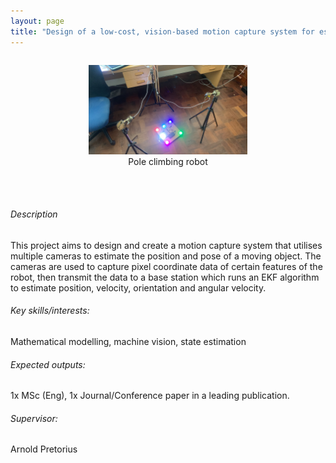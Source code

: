 ```yaml
---
layout: page
title: "Design of a low-cost, vision-based motion capture system for estimating the pose of rigid-body platforms"
---
```

<!-- add image here -->
<div style="display: flex; justify-content: center;">
  <figure style="text-align: center;">
    <img src="/projects/motion-capture/motion-capture.jpeg" alt="Vision-based motion capture system" width="60%">
    <figcaption>Pole climbing robot</figcaption>
  </figure>
</div>
<!-- Space after image -->
<br><br>

<!-- Body-->
###### Description

This project aims to design and create a motion capture system that utilises multiple cameras to estimate the position and pose of a moving object. The cameras are used to capture pixel coordinate data of certain features of the robot, then transmit the data to a base station which runs an EKF algorithm to estimate position, velocity, orientation and angular velocity.

###### Key skills/interests:

Mathematical modelling, machine vision, state estimation

###### Expected outputs:

1x MSc (Eng), 1x Journal/Conference paper in a leading publication.

###### Supervisor: 

Arnold Pretorius 
